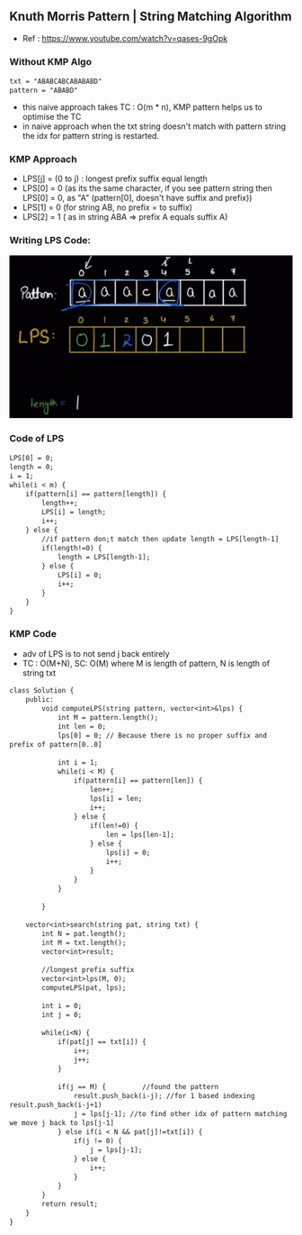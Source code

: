 ## Knuth Morris Pattern | String Matching Algorithm

- Ref : https://www.youtube.com/watch?v=qases-9gOpk


### Without KMP Algo
```
txt = "ABABCABCABABABD"
pattern = "ABABD"
```

- this naive approach takes TC : O(m * n), KMP pattern helps us to optimise the TC
- in naive approach when the txt string doesn't match with pattern string the idx for pattern string is restarted.


### KMP Approach
- LPS[j] = (0 to j) : longest prefix suffix equal length
- LPS[0] = 0 (as its the same character, if you see pattern string then LPS[0] = 0, as "A" (pattern[0], doesn't have suffix and prefix))
- LPS[1] = 0 (for string AB, no prefix = to suffix)
- LPS[2] = 1 ( as in string ABA => prefix A equals suffix A)


### Writing LPS Code:
<img src="./img/kmp.png">

### Code of LPS
```
LPS[0] = 0;
length = 0;
i = 1;
while(i < m) {
    if(pattern[i] == pattern[length]) {
        length++;
        LPS[i] = length;
        i++;
    } else {
        //if pattern don;t match then update length = LPS[length-1]
        if(length!=0) {
            length = LPS[length-1];
        } else {
            LPS[i] = 0;
            i++;
        }
    }
}

```

### KMP Code
- adv of LPS is to not send j back entirely
- TC : O(M+N), SC: O(M) where M is length of pattern, N is length of string txt
```
class Solution {
    public:
        void computeLPS(string pattern, vector<int>&lps) {
            int M = pattern.length();
            int len = 0;
            lps[0] = 0; // Because there is no proper suffix and prefix of pattern[0..0]

            int i = 1;
            while(i < M) {
                if(pattern[i] == pattern[len]) {
                    len++;
                    lps[i] = len;
                    i++;
                } else {
                    if(len!=0) {
                        len = lps[len-1];
                    } else {
                        lps[i] = 0;
                        i++;
                    }
                }
            }

        }

    vector<int>search(string pat, string txt) {
        int N = pat.length();
        int M = txt.length();
        vector<int>result;

        //longest prefix suffix
        vector<int>lps(M, 0);
        computeLPS(pat, lps);

        int i = 0;
        int j = 0;

        while(i<N) {
            if(pat[j] == txt[i]) {
                i++;
                j++;
            }

            if(j == M) {         //found the pattern
                result.push_back(i-j); //for 1 based indexing result.push_back(i-j+1)
                j = lps[j-1]; //to find other idx of pattern matching we move j back to lps[j-1]
            } else if(i < N && pat[j]!=txt[i]) {
                if(j != 0) {
                    j = lps[j-1];
                } else {
                    i++;
                }
            }
        }
        return result;
    }
}

```